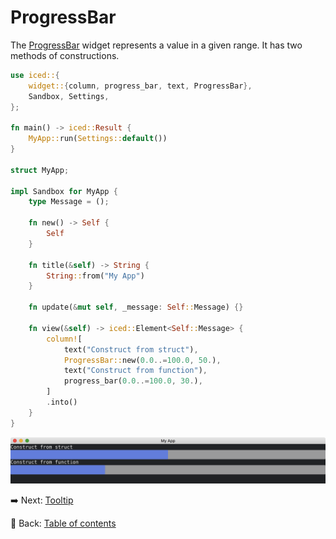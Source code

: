 # ProgressBar

The [ProgressBar](https://docs.rs/iced/0.12.1/iced/widget/progress_bar/struct.ProgressBar.html) widget represents a value in a given range.
It has two methods of constructions.

```rust
use iced::{
    widget::{column, progress_bar, text, ProgressBar},
    Sandbox, Settings,
};

fn main() -> iced::Result {
    MyApp::run(Settings::default())
}

struct MyApp;

impl Sandbox for MyApp {
    type Message = ();

    fn new() -> Self {
        Self
    }

    fn title(&self) -> String {
        String::from("My App")
    }

    fn update(&mut self, _message: Self::Message) {}

    fn view(&self) -> iced::Element<Self::Message> {
        column![
            text("Construct from struct"),
            ProgressBar::new(0.0..=100.0, 50.),
            text("Construct from function"),
            progress_bar(0.0..=100.0, 30.),
        ]
        .into()
    }
}
```

![ProgressBar](./pic/progressbar.png)

:arrow_right:  Next: [Tooltip](./tooltip.md)

:blue_book: Back: [Table of contents](./../README.md)
